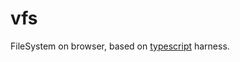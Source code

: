 # vfs
FileSystem on browser, based on [typescript](https://github.com/microsoft/typescript) harness.

